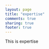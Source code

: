 ```yaml
---
layout: page
title: "expertise"
comments: true
sharing: true
footer: true
---
```

This is expertise
